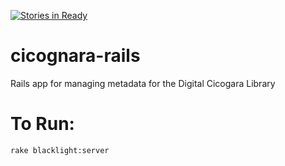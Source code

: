 [![Stories in Ready](https://badge.waffle.io/pulibrary/cicognara-rails.png?label=ready&title=Ready)](https://waffle.io/pulibrary/cicognara-rails)
# cicognara-rails
Rails app for managing metadata for the Digital Cicogara Library

# To Run:
```
rake blacklight:server
```
